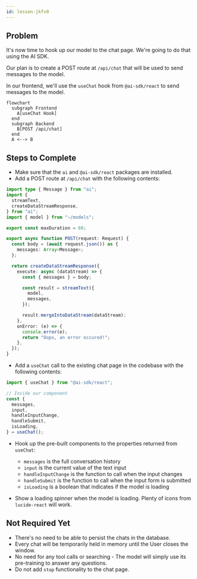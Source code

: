 ```yaml
---
id: lesson-jkfv0
---
```


## Problem

It's now time to hook up our model to the chat page. We're going to do that using the AI SDK.

Our plan is to create a POST route at `/api/chat` that will be used to send messages to the model.

In our frontend, we'll use the `useChat` hook from `@ai-sdk/react` to send messages to the model.

```mermaid
flowchart
  subgraph Frontend
    A[useChat Hook]
  end
  subgraph Backend
    B[POST /api/chat]
  end
  A <--> B
```

## Steps to Complete

- Make sure that the `ai` and `@ai-sdk/react` packages are installed.
- Add a POST route at `/api/chat` with the following contents:

```ts
import type { Message } from "ai";
import {
  streamText,
  createDataStreamResponse,
} from "ai";
import { model } from "~/models";

export const maxDuration = 60;

export async function POST(request: Request) {
  const body = (await request.json()) as {
    messages: Array<Message>;
  };

  return createDataStreamResponse({
    execute: async (dataStream) => {
      const { messages } = body;

      const result = streamText({
        model,
        messages,
      });

      result.mergeIntoDataStream(dataStream);
    },
    onError: (e) => {
      console.error(e);
      return "Oops, an error occured!";
    },
  });
}
```

- Add a `useChat` call to the existing chat page in the codebase with the following contents:

```ts
import { useChat } from "@ai-sdk/react";

// Inside our component
const {
  messages,
  input,
  handleInputChange,
  handleSubmit,
  isLoading,
} = useChat();
```

- Hook up the pre-built components to the properties returned from `useChat`:

  - `messages` is the full conversation history
  - `input` is the current value of the text input
  - `handleInputChange` is the function to call when the input changes
  - `handleSubmit` is the function to call when the input form is submitted
  - `isLoading` is a boolean that indicates if the model is loading

- Show a loading spinner when the model is loading. Plenty of icons from `lucide-react` will work.

## Not Required Yet

- There's no need to be able to persist the chats in the database.
- Every chat will be temporarily held in memory until the User closes the window.
- No need for any tool calls or searching - The model will simply use its pre-training to answer any questions.
- Do not add `stop` functionality to the chat page.
